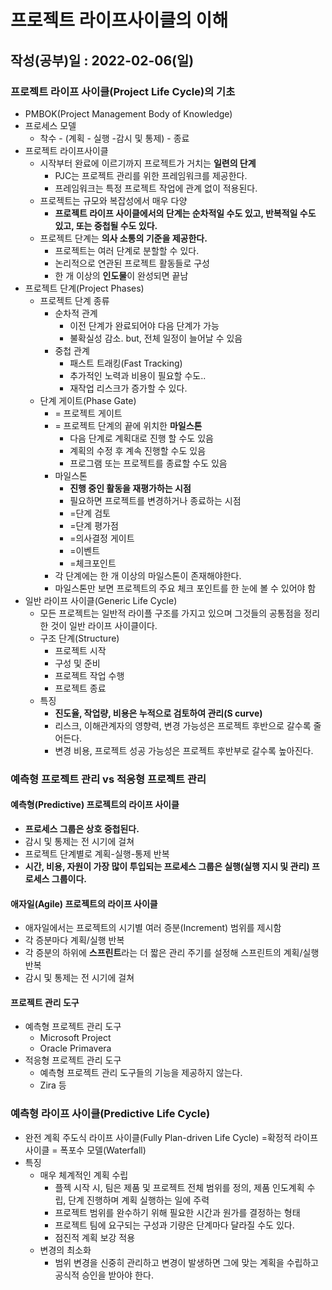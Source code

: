 # 프로젝트 라이프사이클의 이해

## 작성(공부)일 : 2022-02-06(일)



### 프로젝트 라이프 사이클(Project Life Cycle)의 기초

* PMBOK(Project Management Body of Knowledge)
* 프로세스 모델
  * 착수 - (계획 - 실행 -감시 및 통제) - 종료
* 프로젝트 라이프사이클
  * 시작부터 완료에 이르기까지 프로젝트가 거치는 **일련의 단계**
    * PJC는 프로젝트 관리를 위한 프레임워크를 제공한다.
    * 프레임워크는 특정 프로젝트 작업에 관계 없이 적용된다.
  * 프로젝트는 규모와 복잡성에서 매우 다양
    * **프로젝트 라이프 사이클에서의 단계는 순차적일 수도 있고, 반복적일 수도 있고, 또는 중첩될 수도 있다.**
  * 프로젝트 단계는 **의사 소통의 기준을 제공한다.**
    * 프로젝트는 여러 단계로 분할할 수 있다.
    * 논리적으로 연관된 프로젝트 활동들로 구성
    * 한 개 이상의 **인도물**이 완성되면 끝남
* 프로젝트 단계(Project Phases)
  * 프로젝트 단계 종류
    * 순차적 관계
      * 이전 단계가 완료되어야 다음 단계가 가능
      * 불확실성 감소. but, 전체 일정이 늘어날 수 있음
    * 중첩 관계 
      * 패스트 트래킹(Fast Tracking)
      * 추가적인 노력과 비용이 필요할 수도..
      * 재작업 리스크가 증가할 수 있다.
  * 단계 게이트(Phase Gate)
    * = 프로젝트 게이트
    * = 프로젝트 단계의 끝에 위치한 **마일스톤**
      * 다음 단계로 계획대로 진행 할 수도 있음
      * 계획의 수정 후 계속 진행할 수도 있음
      * 프로그램 또는 프로젝트를 종료할 수도 있음
    * 마일스톤
      * **진행 중인 활동을 재평가하는 시점**
      * 필요하면 프로젝트를 변경하거나 종료하는 시점
      * =단계 검토
      * =단계 평가점
      * =의사결정 게이트
      * =이벤트
      * =체크포인트
    * 각 단계에는 한 개 이상의 마일스톤이 존재해야한다.
    * 마일스톤만 보면 프로젝트의 주요 체크 포인트를 한 눈에 볼 수 있어야 함
* 일반 라이프 사이클(Generic Life Cycle)
  * 모든 프로젝트는 일반적 라이플 구조를 가지고 있으며 그것들의 공통점을 정리한 것이 일반 라이프 사이클이다.
  * 구조 단계(Structure)
    * 프로젝트 시작
    * 구성 및 준비
    * 프로젝트 작업 수행
    * 프로젝트 종료
  * 특징
    * **진도율, 작업량, 비용은 누적으로 검토하여 관리(S curve)**
    * 리스크, 이해관계자의 영향력, 변경 가능성은 프로젝트 후반으로 갈수록 줄어든다.
    * 변경 비용, 프로젝트 성공 가능성은 프로젝트 후반부로 갈수록 높아진다.









### 예측형 프로젝트 관리 vs 적응형 프로젝트 관리

#### 예측형(Predictive) 프로젝트의 라이프 사이클

* **프로세스 그룹은 상호 중첩된다.**
* 감시 및 통제는 전 시기에 걸쳐 
* 프로젝트 단계별로 계획-실행-통제 반복
* **시간, 비용, 자원이 가장 많이 투입되는 프로세스 그룹은 실행(실행 지시 및 관리) 프로세스 그룹이다.**



#### 애자일(Agile)  프로젝트의 라이프 사이클

* 애자일에서는 프로젝트의 시기별 여러 증분(Increment) 범위를 제시함
* 각 증분마다 계획/실행 반복
* 각 증분의 하위에 **스프린트**라는 더 짧은 관리 주기를 설정해 스프린트의 계획/실행 반복
* 감시 및 통제는 전 시기에 걸쳐



#### 프로젝트 관리 도구

* 예측형 프로젝트 관리 도구
  * Microsoft Project
  * Oracle Primavera
* 적응형 프로젝트 관리 도구
  * 예측형 프로젝트 관리 도구들의 기능을 제공하지 않는다.
  * Zira 등







### 예측형 라이프 사이클(Predictive Life Cycle)

* 완전 계획 주도식 라이프 사이클(Fully Plan-driven Life Cycle) =확정적 라이프 사이클 = 폭포수 모델(Waterfall)
* 특징
  * 매우 체계적인 계획 수립
    * 플젝 시작 시, 팀은 제품 및 프로젝트 전체 범위를 정의, 제품 인도계획 수립, 단계 진행하며 계획 실행하는 일에 주력
    * 프로젝트 범위를 완수하기 위해 필요한 시간과 원가를 결정하는 형태
    * 프로젝트 팀에 요구되는 구성과 기량은 단계마다 달라질 수도 있다.
    * 점진적 계획 보강 적용
  * 변경의 최소화
    * 범위 변경을 신중히 관리하고 변경이 발생하면 그에 맞는 계획을 수립하고 공식적 승인을 받아야 한다.